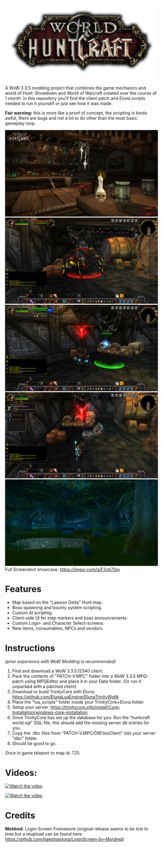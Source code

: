 <p align="center">
  <img width="500" src="https://github.com/knauzdev/HuntCraft/blob/main/logo.png" />
</p>

A WoW 3.3.5 modding project that combines the game mechanics and world of Hunt: Showdown and World of Warcraft created over the course of 1 month. In this repository you'll find the client patch and Eluna scripts needed to run it yourself or just see how it was made. 

**Fair warning:** this is more like a proof of concept, the scripting is kinda awful, there are bugs and not a lot to do other than the most basic gameplay loop.

![Login Screen Screenshot](Screenshots/login.jpg)
![Spider Boss Screenshot](Screenshots/boss.jpg)
![Banishing Boss Screenshot](Screenshots/boss3.jpg)
![Bounty Token Screenshot](Screenshots/boss4.jpg)
![Bounty Token Screenshot](Screenshots/whitehouse1.jpg)
Full Screenshot showcase: https://imgur.com/a/F2yb7Sm 

# Features
- Map based on the "Lawson Delta" Hunt map.
- Boss spawning and bounty system scripting.
- Custom AI scripting.
- Client-side UI for map markers and boss announcements.
- Custom Login- and Character Select-screens.
- New items, consumables, NPCs and vendors.

# Instructions

*(prior experience with WoW Modding is recommended)*

1. Find and download a WoW 3.3.5.12340 client.
2. Pack the contents of "PATCH-V.MPC" folder into a WoW 3.3.5 MPQ-patch using MPQEditor and place it in your Data folder. (Or run it unpacked with a patched client)
3. Download or build TrinityCore with Eluna: https://github.com/ElunaLuaEngine/ElunaTrinityWotlk
4. Place the "lua_scripts" folder inside your TrinityCore+Eluna folder.
5. Setup your server: https://trinitycore.info/install/Core-Installation/windows-core-installation
6. Once TrinityCore has set up the database for you: Run the "huntcraft world.sql" SQL-file, this should add the missing server db entries for you.
7. Copy the .dbc files from "PATCH-V.MPC/DBFilesClient" into your server "dbc" folder.
8. Should be good to go.

Once in game teleport to map id: 725.

# Videos: 

[![Watch the video](https://img.youtube.com/vi/CvmnAJPkKck/0.jpg)](https://youtu.be/CvmnAJPkKck)

[![Watch the video](https://img.youtube.com/vi/I3_1GVudo-I/0.jpg)](https://youtu.be/I3_1GVudo-I)

# Credits
**Moldred:** Login-Screen Framework (original release seems to be lost to time but a reupload can be found here: https://github.com/haephaistoss/LoginScreen-by-Mordred) 

